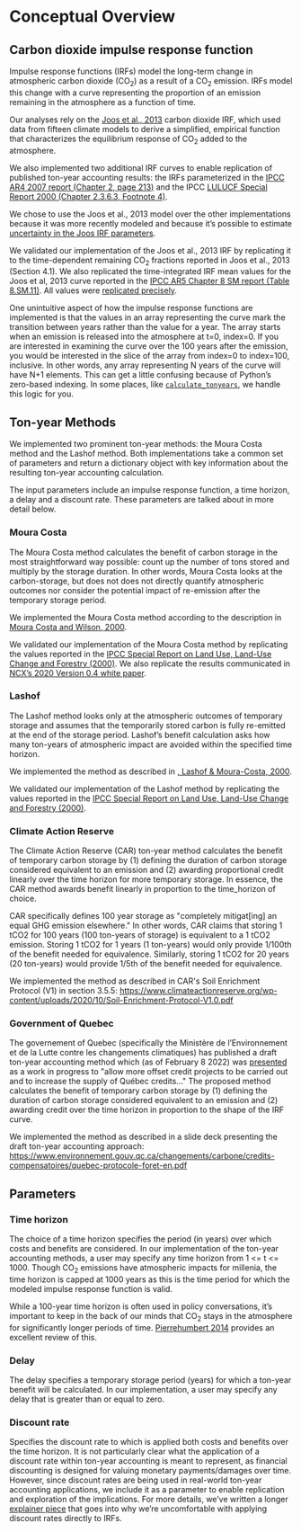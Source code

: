 # Conceptual Overview

## Carbon dioxide impulse response function

Impulse response functions (IRFs) model the long-term change in atmospheric carbon dioxide (CO<sub>2</sub>) as a result of a CO<sub>2</sub> emission. IRFs model this change with a curve representing the proportion of an emission remaining in the atmosphere as a function of time.

Our analyses rely on the [Joos et al., 2013](https://doi.org/10.5194/acp-13-2793-2013) carbon dioxide IRF, which used data from fifteen climate models to derive a simplified, empirical function that characterizes the equilibrium response of CO<sub>2</sub> added to the atmosphere.

We also implemented two additional IRF curves to enable replication of published ton-year accounting results: the IRFs parameterized in the [IPCC AR4 2007 report (Chapter 2, page 213)](https://www.ipcc.ch/site/assets/uploads/2018/02/ar4-wg1-chapter2-1.pdf) and the IPCC [LULUCF Special Report 2000 (Chapter 2.3.6.3, Footnote 4)](https://www.ipcc.ch/site/assets/uploads/2018/02/ar4-wg1-chapter2-1.pdf).

We chose to use the Joos et al., 2013 model over the other implementations because it was more recently modeled and because it’s possible to estimate [uncertainty in the Joos IRF parameters](https://doi.org/10.5194/esd-4-267-2013).

We validated our implementation of the Joos et al., 2013 IRF by replicating it to the time-dependent remaining CO<sub>2</sub> fractions reported in Joos et al., 2013 (Section 4.1). We also replicated the time-integrated IRF mean values for the Joos et al, 2013 curve reported in the [IPCC AR5 Chapter 8 SM report (Table 8.SM.11)](https://www.ipcc.ch/site/assets/uploads/2018/07/WGI_AR5.Chap_.8_SM.pdf). All values were [replicated precisely](https://github.com/carbonplan/ton-year/blob/main/tonyear/tests/test_tonyear.py).

One unintuitive aspect of how the impulse response functions are implemented is that the values in an array representing the curve mark the transition between years rather than the value for a year. The array starts when an emission is released into the atmosphere at t=0, index=0. If you are interested in examining the curve over the 100 years after the emission, you would be interested in the slice of the array from index=0 to index=100, inclusive. In other words, any array representing N years of the curve will have N+1 elements. This can get a little confusing because of Python’s zero-based indexing. In some places, like [`calculate_tonyears`](https://ton-year.readthedocs.io/en/latest/generated/tonyear.calculate_tonyears#tonyear.calculate_tonyears), we handle this logic for you.

## Ton-year Methods

We implemented two prominent ton-year methods: the Moura Costa method and the Lashof method. Both implementations take a common set of parameters and return a dictionary object with key information about the resulting ton-year accounting calculation.

The input parameters include an impulse response function, a time horizon, a delay and a discount rate. These parameters are talked about in more detail below.

### Moura Costa

The Moura Costa method calculates the benefit of carbon storage in the most straightforward way possible: count up the number of tons stored and multiply by the storage duration. In other words, Moura Costa looks at the carbon-storage, but does not does not directly quantify atmospheric outcomes nor consider the potential impact of re-emission after the temporary storage period.

We implemented the Moura Costa method according to the description in [Moura Costa and Wilson, 2000](https://oxfordclimatepolicy.org/sites/default/files/10.1023%252FA_1009697625521.pdf).

We validated our implementation of the Moura Costa method by replicating the values reported in the [IPCC Special Report on Land Use, Land-Use Change and Forestry (2000)](https://archive.ipcc.ch/ipccreports/sres/land_use/index.php?idp=74). We also replicate the results communicated in [NCX’s 2020 Version 0.4 white paper](https://ncx.com/wp-content/uploads/2021/06/Forests-and-Carbon_A-Guide-for-Buyers-and-Policymakers_SilviaTerra2020_v0.4-2-1.pdf).

### Lashof

The Lashof method looks only at the atmospheric outcomes of temporary storage and assumes that the temporarily stored carbon is fully re-emitted at the end of the storage period. Lashof’s benefit calculation asks how many ton-years of atmospheric impact are avoided within the specified time horizon.

We implemented the method as described in [
, Lashof & Moura-Costa, 2000](https://doi.org/10.1023/A:1009625122628).

We validated our implementation of the Lashof method by replicating the values reported in the [IPCC Special Report on Land Use, Land-Use Change and Forestry (2000)](https://archive.ipcc.ch/ipccreports/sres/land_use/index.php?idp=74).

### Climate Action Reserve

The Climate Action Reserve (CAR) ton-year method calculates the benefit of temporary carbon storage
by (1) defining the duration of carbon storage considered equivalent to an emission and (2) awarding
proportional credit linearly over the time horizon for more temporary storage. In essence, the CAR method awards benefit linearly in proportion to the time_horizon of choice.

CAR specifically defines 100 year storage as "completely mitigat[ing] an equal GHG emission
elsewhere." In other words, CAR claims that storing 1 tCO2 for 100 years (100 ton-years of storage)
is equivalent to a 1 tCO2 emission. Storing 1 tCO2 for 1 years (1 ton-years) would only provide
1/100th of the benefit needed for equivalence. Similarly, storing 1 tCO2 for 20 years (20 ton-years)
would provide 1/5th of the benefit needed for equivalence.

We implemented the method as described in CAR's Soil Enrichment Protocol (V1) in section 3.5.5:
https://www.climateactionreserve.org/wp-content/uploads/2020/10/Soil-Enrichment-Protocol-V1.0.pdf

### Government of Quebec

The governement of Quebec (specifically the Ministère de l’Environnement et de la Lutte contre les
changements climatiques) has published a draft ton-year accounting method which (as of
February 8 2022) was
[presented](https://www.environnement.gouv.qc.ca/changements/carbone/credits-compensatoires/index-en.htm#developing-regulations-work)
as a work in progress to "allow more offset credit projects to be carried out and to increase the
supply of Québec credits..." The proposed method calculates the benefit of temporary carbon storage
by (1) defining the duration of carbon storage considered equivalent to an emission and (2) awarding
credit over the time horizon in proportion to the shape of the IRF curve.

We implemented the method as described in a slide deck presenting the draft ton-year accounting approach:
https://www.environnement.gouv.qc.ca/changements/carbone/credits-compensatoires/quebec-protocole-foret-en.pdf

## Parameters

### Time horizon

The choice of a time horizon specifies the period (in years) over which costs and benefits are considered. In our implementation of the ton-year accounting methods, a user may specify any time horizon from 1 <= t <= 1000. Though CO<sub>2</sub> emissions have atmospheric impacts for millenia, the time horizon is capped at 1000 years as this is the time period for which the modeled impulse response function is valid.

While a 100-year time horizon is often used in policy conversations, it’s important to keep in the back of our minds that CO<sub>2</sub> stays in the atmosphere for significantly longer periods of time.
[Pierrehumbert 2014](https://doi.org/10.1146/annurev-earth-060313-054843) provides an excellent review of this.

### Delay

The delay specifies a temporary storage period (years) for which a ton-year benefit will be calculated. In our implementation, a user may specify any delay that is greater than or equal to zero.

### Discount rate

Specifies the discount rate to which is applied both costs and benefits over the time horizon. It is not particularly clear what the application of a discount rate within ton-year accounting is meant to represent, as financial discounting is designed for valuing monetary payments/damages over time. However, since discount rates are being used in real-world ton-year accounting applications, we include it as a parameter to enable replication and exploration of the implications. For more details, we’ve written a longer [explainer piece](https://carbonplan.org/research/ton-year-explainer) that goes into why we’re uncomfortable with applying discount rates directly to IRFs.
